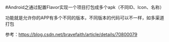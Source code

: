 #Android之通过配置Flavor实现一个项目打包成多个apk（不同ID、Icon、名称）

  功能就是允许你的APP有多个不同的版本，不同版本的代码可以不一样，如多渠道打包

参考：https://blog.csdn.net/bravefaith/article/details/70800079